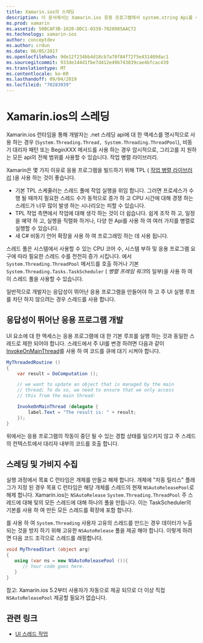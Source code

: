```yaml
---
title: Xamarin.ios의 스레딩
description: 이 문서에서는 Xamarin.ios 응용 프로그램에서 system.string Api를 사용 하는 방법을 설명 합니다. 작업 병렬 라이브러리, 응답성이 뛰어난 응용 프로그램 빌드 및 가비지 수집에 대해 설명 합니다.
ms.prod: xamarin
ms.assetid: 50BCAF3B-1020-DDC1-0339-7028985AAC72
ms.technology: xamarin-ios
author: conceptdev
ms.author: crdun
ms.date: 06/05/2017
ms.openlocfilehash: 9de12f234bb4d18cb7a78f84f72f5e431409dac1
ms.sourcegitcommit: 933de144d1fbe7d412e49b743839cae4bfcac439
ms.translationtype: MT
ms.contentlocale: ko-KR
ms.lasthandoff: 09/04/2019
ms.locfileid: "70283039"
---
```

# <a name="threading-in-xamarinios"></a>Xamarin.ios의 스레딩

Xamarin.ios 런타임을 통해 개발자는 .net 스레딩 api에 대 한 액세스를 명시적으로 사용 하는 경우 (`System.Threading.Thread, System.Threading.ThreadPool`), 비동기 대리자 패턴 또는 BeginXXX 메서드를 사용 하는 경우 암시적으로, 그리고를 지 원하는 모든 api의 전체 범위를 사용할 수 있습니다. 작업 병렬 라이브러리.



Xamarin은 몇 가지 이유로 응용 프로그램을 빌드하기 위해 TPL ( [작업 병렬 라이브러리](https://msdn.microsoft.com/library/dd460717.aspx) )을 사용 하는 것이 좋습니다.
- 기본 TPL 스케줄러는 스레드 풀에 작업 실행을 위임 합니다. 그러면 프로세스가 수행 될 때까지 필요한 스레드 수가 동적으로 증가 하 고 CPU 시간에 대해 경쟁 하는 스레드가 너무 많이 발생 하는 시나리오는 피할 수 있습니다. 
- TPL 작업 측면에서 작업에 대해 생각 하는 것이 더 쉽습니다. 쉽게 조작 하 고, 일정을 예약 하 고, 실행을 직렬화 하거나, 다양 한 Api를 사용 하 여 여러 가지를 병렬로 실행할 수 있습니다. 
- 새 C# 비동기 언어 확장을 사용 하 여 프로그래밍 하는 데 사용 됩니다. 


스레드 풀은 시스템에서 사용할 수 있는 CPU 코어 수, 시스템 부하 및 응용 프로그램 요구에 따라 필요한 스레드 수를 천천히 증가 시킵니다. 에서 `System.Threading.ThreadPool` 메서드를 호출 하거나 기본 `System.Threading.Tasks.TaskScheduler` ( *병렬 프레임 워크*의 일부)을 사용 하 여이 스레드 풀을 사용할 수 있습니다.

일반적으로 개발자는 응답성이 뛰어난 응용 프로그램을 만들어야 하 고 주 UI 실행 루프를 차단 하지 않으려는 경우 스레드를 사용 합니다.

 <a name="Developing_Responsive_Applications" />


## <a name="developing-responsive-applications"></a>응답성이 뛰어난 응용 프로그램 개발

UI 요소에 대 한 액세스는 응용 프로그램에 대 한 기본 루프를 실행 하는 것과 동일한 스레드로 제한 되어야 합니다. 스레드에서 주 UI를 변경 하려면 다음과 같이 [InvokeOnMainThread](xref:Foundation.NSObject)를 사용 하 여 코드를 큐에 대기 시켜야 합니다.

```csharp
MyThreadedRoutine ()  
{  
    var result = DoComputation ();  

    // we want to update an object that is managed by the main
    // thread; To do so, we need to ensure that we only access
    // this from the main thread:

    InvokeOnMainThread (delegate {  
        label.Text = "The result is: " + result;  
    });
}
```

위에서는 응용 프로그램의 작동이 중단 될 수 있는 경합 상태를 일으키지 않고 주 스레드의 컨텍스트에서 대리자 내부의 코드를 호출 합니다.

 <a name="Threading_and_Garbage_Collection" />


## <a name="threading-and-garbage-collection"></a>스레딩 및 가비지 수집

실행 과정에서 목표 C 런타임은 개체를 만들고 해제 합니다. 개체에 "자동 릴리스" 플래그가 지정 된 경우 목표 C 런타임은 해당 개체를 스레드의 현재 `NSAutoReleasePool`로 해제 합니다. Xamarin.ios는 `NSAutoRelease` `System.Threading.ThreadPool` 주 스레드에 대해 및의 모든 스레드에 대해 하나의 풀을 만듭니다. 이는 TaskScheduler의 기본를 사용 하 여 만든 모든 스레드를 확장에 포함 합니다.

를 사용 하 여 `System.Threading` 사용자 고유의 스레드를 만드는 경우 데이터가 누출 되는 것을 방지 하기 위해 고유한 `NSAutoRelease` 풀을 제공 해야 합니다. 이렇게 하려면 다음 코드 조각으로 스레드를 래핑합니다.

```csharp
void MyThreadStart (object arg)
{
   using (var ns = new NSAutoReleasePool ()){
      // Your code goes here.
   }
}
```

참고: Xamarin.ios 5.2부터 사용자가 자동으로 제공 되므로 더 이상 직접 `NSAutoReleasePool` 제공할 필요가 없습니다.


## <a name="related-links"></a>관련 링크

- [UI 스레드 작업](~/ios/user-interface/ios-ui/ui-thread.md)
